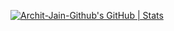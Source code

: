 [![Archit-Jain-Github's GitHub | Stats](https://stats.quine.sh/Archit-Jain-Github/github?theme=dark)](https://quine.sh?utm_source=widgets&utm_campaign=Archit-Jain-Github)
